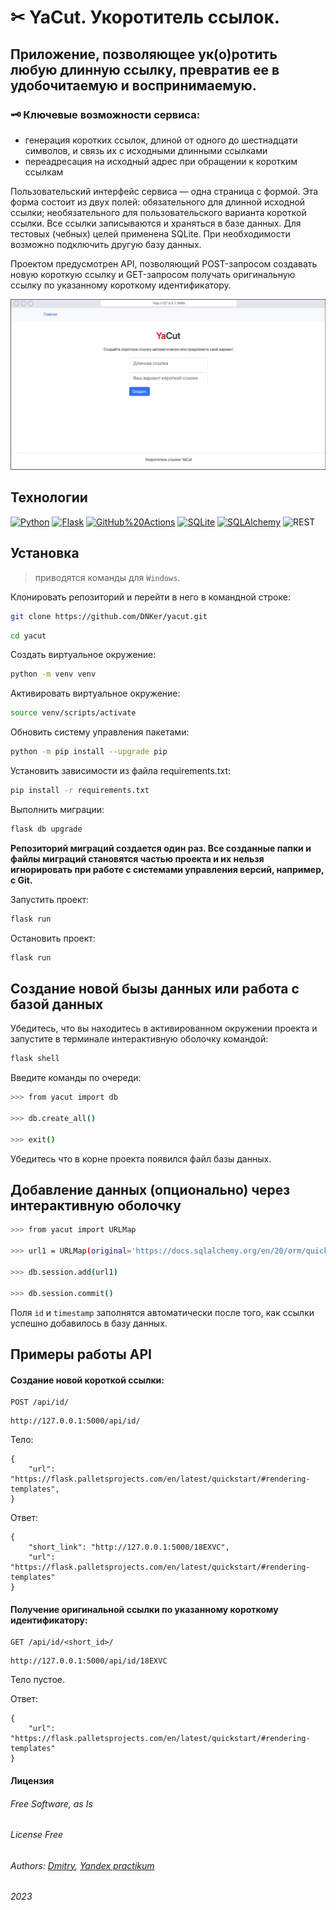 # 	&#9986; YaCut. Укоротитель ссылок.

## Приложение, позволяющее ук(о)ротить любую длинную ссылку, превратив ее в удобочитаемую и воспринимаемую.

### &#128477; Ключевые возможности сервиса:
* генерация коротких ссылок, длиной от одного до шестнадцати символов, и связь их с исходными длинными ссылками
* переадресация на исходный адрес при обращении к коротким ссылкам

Пользовательский интерфейс сервиса — одна страница с формой. Эта форма состоит из двух полей:
обязательного для длинной исходной ссылки;
необязательного для пользовательского варианта короткой ссылки. Все ссылки записываются и храняться в базе данных. Для тестовых (чебных) целей применена SQLite. При необходимости возможно подключить другую базу данных.

Проектом предусмотрен API, позволяющий POST-запросом создавать новую короткую ссылку и GET-запросом получать оригинальную ссылку по указанному короткому идентификатору.

<img src="yacut\static\img\1649172105.png" alt="drawing"/>

## Технологии
[![Python](https://img.shields.io/badge/-Python-464646?style=plastic&logo=Python&logoColor=56C0C0&color=008080)](https://www.python.org/)
[![Flask](https://img.shields.io/badge/-Flask-464646?style=plastic&logo=Flask&logoColor=1008&color=008080)](https://flask.palletsprojects.com/en/latest/)
[![GitHub%20Actions](https://img.shields.io/badge/-GitHub%20Actions-464646?style=plastic&logo=GitHub%20actions&logoColor=1500C0&color=008080)](https://github.com/features/actions)
[![SQLite](https://img.shields.io/badge/-SQLite-464646?style=plastic&logo=SQLite&logoColor=80049C0&color=008080)](https://www.sqlite.org/index.html)
[![SQLAlchemy](https://img.shields.io/badge/-SQLAlchemy-464646?style=plastic&logo=SQLAlchemy&logoColor=80049C0&color=008080)](https://www.sqlalchemy.org/)
![REST](https://img.shields.io/badge/-REST-464646?style=plastic&logo=REST&logoColor=80049C0&color=008080)

## Установка
> приводятся команды для `Windows`.

Клонировать репозиторий и перейти в него в командной строке:

```bash
git clone https://github.com/DNKer/yacut.git
```

```bash
cd yacut
```

Cоздать виртуальное окружение:

```bash
python -m venv venv
```

Активировать виртуальное окружение:

```bash
source venv/scripts/activate
```

Обновить систему управления пакетами:
```bash
python -m pip install --upgrade pip
```
Установить зависимости из файла requirements.txt:
```bash
pip install -r requirements.txt
```

Выполнить миграции:
```bash
flask db upgrade
```
__Репозиторий миграций создается один раз. Все созданные папки и файлы миграций становятся частью проекта и их нельзя игнорировать при работе с системами управления версий, например, с Git.__

Запустить проект:
```bash
flask run
```

Остановить проект:
```bash
flask run
```

## Создание новой бызы данных или работа с базой данных
Убедитесь, что вы находитесь в активированном окружении проекта и запустите в терминале интерактивную оболочку командой:
```bash
flask shell
```
Введите команды по очереди:
```bash
>>> from yacut import db

>>> db.create_all()

>>> exit()
```
Убедитесь что в корне проекта появился файл базы данных.

## Добавление данных (опционально) через интерактивную оболочку
```bash
>>> from yacut import URLMap

>>> url1 = URLMap(original='https://docs.sqlalchemy.org/en/20/orm/quickstart.html', short='sqlal1')

>>> db.session.add(url1)

>>> db.session.commit()
```
Поля ```id``` и ```timestamp``` заполнятся автоматически после того, как ссылки успешно добавилось в базу данных.

## Примеры работы API
#### Cоздание новой короткой ссылки:

```
POST /api/id/
```
```http
http://127.0.0.1:5000/api/id/
```
Тело:
```yuml
{
    "url": "https://flask.palletsprojects.com/en/latest/quickstart/#rendering-templates",
}
```
Ответ:
```yuml
{
    "short_link": "http://127.0.0.1:5000/18EXVC",
    "url": "https://flask.palletsprojects.com/en/latest/quickstart/#rendering-templates"
}
```
#### Получение оригинальной ссылки по указанному короткому идентификатору:
```
GET /api/id/<short_id>/
```
```http
http://127.0.0.1:5000/api/id/18EXVC
```
Тело пустое.

Ответ:
```yuml
{
    "url": "https://flask.palletsprojects.com/en/latest/quickstart/#rendering-templates"
}
```



#### Лицензия
###### Free Software, as Is 
###### _License Free_
###### Authors: [Dmitry](https://github.com/DNKer), [Yandex practikum](https://practicum.yandex.ru)
###### 2023